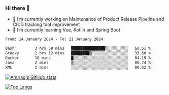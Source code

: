 ### Hi there 👋

- 🔭 I’m currently working on Maintenance of Product Release Pipeline and CICD tracking tool improvement
- 🌱 I’m currently learning Vue, Kotlin and Spring Boot

<!--START_SECTION:waka-->

```txt
From: 14 January 2024 - To: 21 January 2024

Bash         3 hrs 58 mins   ███████████████░░░░░░░░░░   60.51 %
Groovy       2 hrs 12 mins   ████████▒░░░░░░░░░░░░░░░░   33.60 %
Docker       16 mins         █░░░░░░░░░░░░░░░░░░░░░░░░   04.19 %
Java         2 mins          ▒░░░░░░░░░░░░░░░░░░░░░░░░   00.74 %
XML          2 mins          ░░░░░░░░░░░░░░░░░░░░░░░░░   00.52 %
```

<!--END_SECTION:waka-->

[![Anurag's GitHub stats](https://github-readme-stats.vercel.app/api?username=yunhao981&show_icons=true&theme=solarized-dark)](https://github.com/anuraghazra/github-readme-stats)

[![Top Langs](https://github-readme-stats.vercel.app/api/top-langs/?username=yunhao981&theme=solarized-dark&layout=compact)](https://github.com/anuraghazra/github-readme-stats)

<!--
**yunhao981/yunhao981** is a ✨ _special_ ✨ repository because its `README.md` (this file) appears on your GitHub profile.

Here are some ideas to get you started:

- 🔭 I’m currently working on Maintenance of Release Pipeline and CICD tracking tool improvement
- 🌱 I’m currently learning Vue, Kotlin and Spring Boot
- 👯 I’m looking to collaborate on ...
- 🤔 I’m looking for help with ...
- 💬 Ask me about ...
- 📫 How to reach me: ...
- 😄 Pronouns: ...
- ⚡ Fun fact: ...
-->


